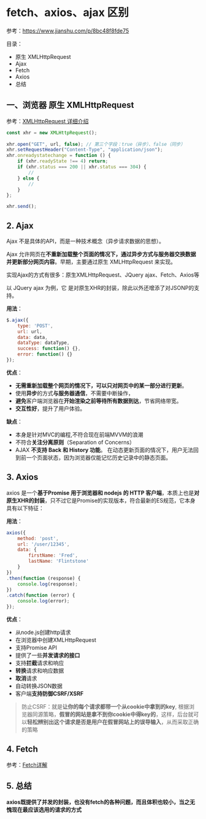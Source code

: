 # fetch、axios、ajax 区别

参考：https://www.jianshu.com/p/8bc48f8fde75

目录：
* 原生 XMLHttpRequest
* Ajax
* Fetch
* Axios
* 总结

## 一、浏览器 原生 XMLHttpRequest
参考：[XMLHttpRequest 详细介绍](./5.1__xhr.md)

```js
const xhr = new XMLHttpRequest();
    
xhr.open("GET", url, false); // 第三个字段：true（异步）、false（同步）
xhr.setRequestHeader("Content-Type", "application/json");
xhr.onreadystatechange = function () {
    if (xhr.readyState !== 4) return;
    if (xhr.status === 200 || xhr.status === 304) {
        // 
    } else {
        // 
    }
};

xhr.send();
```

## 2. Ajax
Ajax 不是具体的API，而是一种技术概念（异步请求数据的思想）。

Ajax 允许网页在**不重新加载整个页面的情况下，通过异步方式与服务器交换数据并更新部分网页内容**。早期，主要通过原生 XMLHttpRequest 来实现。

实现Ajax的方式有很多：原生XMLHttpRequest、JQuery ajax、Fetch、Axios等

以 JQuery ajax 为例，它 是对原生XHR的封装，除此以外还增添了对JSONP的支持。

**用法**：
```js
$.ajax({
    type: 'POST',
    url: url,
    data: data,
    dataType: dataType,
    success: function() {},
    error: function() {}
});

```

**优点**：
* **无需重新加载整个网页的情况下，可以只对网页中的某一部分进行更新**。
* 使用**异步**的方式**与服务器通信**，不需要中断操作，
* **避免**客户端浏览器在**开始渲染之前等待所有数据到达**，节省网络带宽。
* **交互性好**，提升了用户体验。

**缺点**：
* 本身是针对MVC的编程,不符合现在前端MVVM的浪潮
* 不符合**关注分离原则**（Separation of Concerns）
* AJAX **不支持 Back 和 History 功能**。 在动态更新页面的情况下，用户无法回到前一个页面状态，因为浏览器仅能记忆历史记录中的静态页面。


## 3. Axios
axios 是一个**基于Promise 用于浏览器和 nodejs 的 HTTP 客户端**，本质上也是**对原生XHR的封装**，只不过它是Promise的实现版本，符合最新的ES规范，它本身具有以下特征：

**用法**：
```js
axios({
    method: 'post',
    url: '/user/12345',
    data: {
        firstName: 'Fred',
        lastName: 'Flintstone'
    }
})
.then(function (response) {
    console.log(response);
})
.catch(function (error) {
    console.log(error);
});
```
**优点**：
* 从node.js创建http请求
* 在浏览器中创建XMLHttpRequest
* 支持Promise API
* 提供了一些**并发请求的接口**
* 支持**拦截**请求和响应
* **转换**请求和响应数据
* **取消**请求
* 自动转换JSON数据
* 客户端**支持防御CSRF/XSRF**
> 防止CSRF：就是**让你的每个请求都带一个从cookie中拿到的key**, 根据浏览器同源策略，**假冒的网站是拿不到你cookie中得key的**，这样，后台就可以**轻松辨别出这个请求是否是用户在假冒网站上的误导输入**，从而采取正确的策略


## 4. Fetch
参考：[Fetch详解](./5.2__Fetch.md)

## 5. 总结
**axios既提供了并发的封装，也没有fetch的各种问题，而且体积也较小，当之无愧现在最应该选用的请求的方式**